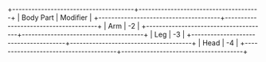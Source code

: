 +--------------------------------------+--------------------------------------+
| Body Part                        | Modifier                         |
+--------------------------------------+--------------------------------------+
| Arm                                  | -2                                   |
+--------------------------------------+--------------------------------------+
| Leg                                  | -3                                   |
+--------------------------------------+--------------------------------------+
| Head                                 | -4                                   |
+--------------------------------------+--------------------------------------+

